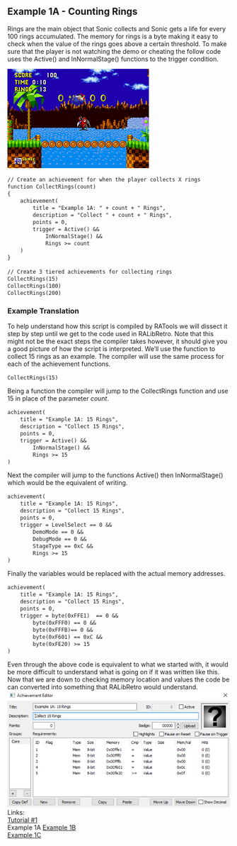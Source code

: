 
## Example 1A - Counting Rings
Rings are the main object that Sonic collects and Sonic gets a life for every 100 rings accumulated. The memory for rings is a byte making it easy to check when the value of the rings goes above a certain threshold. To make sure that the player is not watching the demo or cheating the follow code uses the Active() and InNormalStage() functions to the trigger condition.

![Sonic the Hedgehohg Collecting Rings](Sonic_Rings.PNG)

```
// Create an achievement for when the player collects X rings
function CollectRings(count)
{
    achievement(
        title = "Example 1A: " + count + " Rings",
        description = "Collect " + count + " Rings",
        points = 0,
        trigger = Active() && 
            InNormalStage() &&
            Rings >= count
    )
}

// Create 3 tiered achievements for collecting rings
CollectRings(15)
CollectRings(100)
CollectRings(200)
```

### Example Translation
To help understand how this script is compiled by RATools we will dissect it step by step until we get to the code used in RALibRetro.  Note that this might not be the exact steps the compiler takes however, it should give you a good picture of how the script is interpreted. We’ll use the function to collect 15 rings as an example.  The compiler will use the same process for each of the achievement functions.
 ```
CollectRings(15)
```
Being a function the compiler will jump to the CollectRings function and use 15 in place of the parameter *count*.
```
achievement(
	title = "Example 1A: 15 Rings",
	description = "Collect 15 Rings",
	points = 0,
	trigger = Active() && 
		InNormalStage() &&
		Rings >= 15
)
```
Next the compiler will jump to the functions Active() then InNormalStage() which would be the equivalent of writing.
```
achievement(
	title = "Example 1A: 15 Rings",
	description = "Collect 15 Rings",
	points = 0,
	trigger = LevelSelect == 0 &&
		DemoMode == 0 &&
		DebugMode == 0 && 
		StageType == 0xC &&
		Rings >= 15
)
```
Finally the variables would be replaced with the actual memory addresses.
```
achievement(
	title = "Example 1A: 15 Rings",
	description = "Collect 15 Rings",
	points = 0,
	trigger = byte(0xFFE1)  == 0 &&
		byte(0xFFF0) == 0 &&
		byte(0xFFFB)== 0 && 
		byte(0xF601) == 0xC &&
		byte(0xFE20) >= 15
)
```
Even through the above code is equivalent to what we started with, it would be more difficult to understand what is going on if it was written like this.  Now that we are down to checking memory location and values the code be can converted into something that RALibRetro would understand.
![Example 1A Logic](Example_1A.PNG)
\
Links:\
[Tutorial #1](readme.md)\
Example 1A
[Example 1B](Example_1B.md)\
[Example 1C](Example_1C.md)